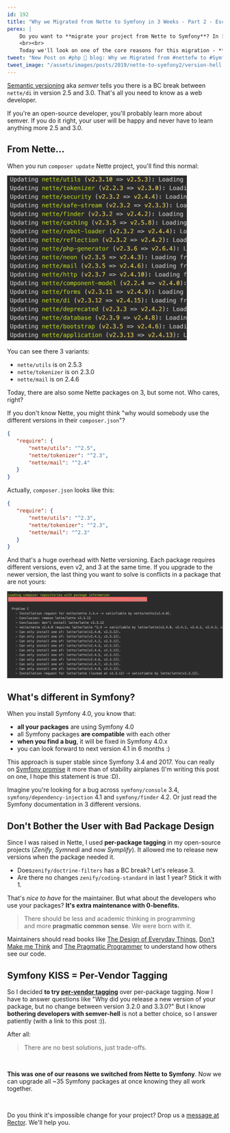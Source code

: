 ```yaml
---
id: 192
title: "Why we Migrated from Nette to Symfony in 3 Weeks - Part 2 - Escaping Semantic Hell"
perex: |
    Do you want to **migrate your project from Nette to Symfony**? In [part 1](/blog/2019/02/21/how-we-migrated-from-nette-to-symfony-in-3-weeks-part-1/) we showed you how to get your project ready, why it's important to make team commitment and what you can automate.
    <br><br>
    Today we'll look on one of the core reasons for this migration - **escaping to semantic hell**. 
tweet: "New Post on #php 🐘 blog: Why we Migrated from #nettefw to #Symfony in 3 Weeks - Part 2 - Escaping Semantic Hell"
tweet_image: "/assets/images/posts/2019/nette-to-symfony2/version-hell.png"
---
```


[Semantic versioning](https://semver.org) aka *semver* tells you there is a BC break between `nette/di` in version 2.5 and 3.0. That's all you need to know as a web developer. 

If you're an open-source developer, you'll probably learn more about semver. If you do it right, your user will be happy and never have to learn anything more 2.5 and 3.0.

## From Nette...

When you run `composer update` Nette project, you'll find this normal:

<img src="/assets/images/posts/2019/nette-to-symfony2/version-hell.png" style="max-width:30em">

You can see there 3 variants:

- `nette/utils` is on 2.5.3
- `nette/tokenizer` is on 2.3.0
- `nette/mail` is on 2.4.6

Today, there are also some Nette packages on 3, but some not. Who cares, right?

If you don't know Nette, you might think "why would somebody use the different versions in their `composer.json`"?


```json
{
   "require": {
       "nette/utils": "^2.5",
       "nette/tokenizer": "^2.3",
       "nette/mail": "^2.4"
   } 
} 
```

Actually, `composer.json` looks like this:

```json
{
   "require": {
       "nette/utils": "^2.3",
       "nette/tokenizer": "^2.3",
       "nette/mail": "^2.3"
   } 
} 
```

And that's a huge overhead with Nette versioning. Each package requires different versions, even v2, and 3 at the same time. If you upgrade to the newer version, the last thing you want to solve is conflicts in a package that are not yours:

<img src="/assets/images/posts/2019/nette-to-symfony2/install-fail.png">

## What's different in Symfony?

When you install Symfony 4.0, you know that: 

- **all your packages** are using Symfony 4.0
- all Symfony packages **are compatible** with each other
- **when you find a bug**, it will be fixed in Symfony 4.0.x 
- you can look forward to next version 4.1 in 6 months :)

This approach is super stable since Symfony 3.4 and 2017. You can really on [Symfony promise](https://symfony.com/doc/current/contributing/code/bc.html) it more than of stability airplanes (I'm writing this post on one, I hope this statement is true :D).

Imagine you're looking for a bug across `symfony/console` 3.4, `symfony/dependency-injection` 4.1 and `symfony/finder` 4.2. Or just read the Symfony documentation in 3 different versions. 

## Don't Bother the User with Bad Package Design

Since I was raised in Nette, I used **per-package tagging** in my open-source projects (*Zenify*, *Symnedi* and now *Symplify*). It allowed me to release new versions when the package needed it.

- Does`zenify/doctrine-filters` has a BC break? Let's release 3.
- Are there no changes `zenify/coding-standard` in last 1 year? Stick it with 1. 

That's *nice to have* for the maintainer. But what about the developers who use your packages? **It's extra maintenance with 0-benefits.** 

<blockquote class="blockquote mt-5 mb-5 text-center">
    There should be less and academic thinking in programming
    <br>and more <strong>pragmatic common sense</strong>. We were born with it.
</blockquote>
 
Maintainers should read books like [The Design of Everyday Things](https://www.amazon.com/Design-Everyday-Things-Revised-Expanded-ebook/dp/B06XCCZJ4L), [Don't Make me Think](https://www.amazon.com/Dont-Make-Think-Revisited-Usability-ebook-dp-B00HJUBRPG/dp/B00HJUBRPG/) and [The Pragmatic Programmer](https://www.amazon.com/Pragmatic-Programmer-Journeyman-Master-ebook-dp-B003GCTQAE/dp/B003GCTQAE/) to understand how others see our code.

## Symfony KISS = Per-Vendor Tagging

So I decided **to try [per-vendor tagging](/blog/2017/10/30/what-can-you-learn-from-menstruation-and-symfony-releases/)** over per-package tagging. Now I have to answer questions like "Why did you release a new version of your package, but no change between version 3.2.0 and 3.3.0?" But I know **bothering developers with semver-hell** is not a better choice, so I answer patiently (with a link to this post :)).

After all: 

<blockquote class="blockquote text-center">
   There are no best solutions, just trade-offs.
</blockquote>

<br>

**This was one of our reasons we switched from Nette to Symfony**. Now we can upgrade all ~35 Symfony packages at once knowing they all work together.

<br>

Do you think it's impossible change for your project? Drop us a [message at Rector](https://getrector.org/). We'll help you.